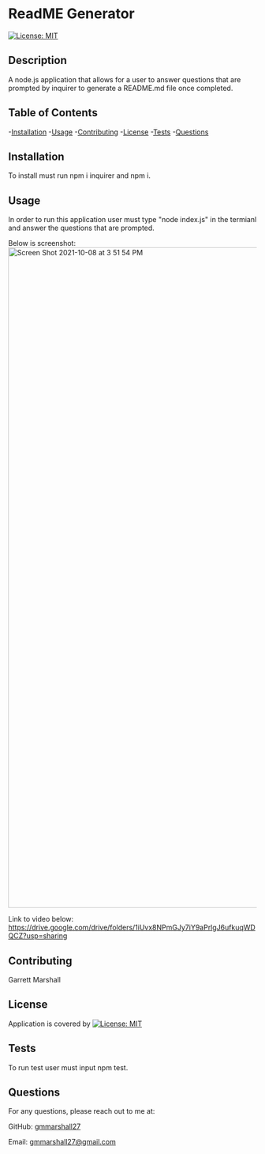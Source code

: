# ReadME Generator

  [![License: MIT](https://img.shields.io/badge/License-MIT-yellow.svg)](https://opensource.org/licenses/MIT)

  ## Description

  A node.js application that allows for a user to answer questions that are prompted by inquirer to generate a README.md file once completed. 

  ## Table of Contents

  -[Installation](#installation)
  -[Usage](#usage)
  -[Contributing](#contributing)
  -[License](#license)
  -[Tests](#tests)
  -[Questions](#questions)

  ## Installation

  To install must run npm i inquirer and npm i. 


  ## Usage

  In order to run this application user must type "node index.js" in the termianl and answer the questions that are prompted. 

Below is screenshot:
<img width="1337" alt="Screen Shot 2021-10-08 at 3 51 54 PM" src="https://user-images.githubusercontent.com/84820751/136617515-e10bd2e0-3b1a-4e15-b554-ae2b85c4e3a4.png">

Link to video below:
https://drive.google.com/drive/folders/1iUvx8NPmGJy7iY9aPrlgJ6ufkuqWDQCZ?usp=sharing

  ## Contributing

  Garrett Marshall


  ## License

  Application is covered by [![License: MIT](https://img.shields.io/badge/License-MIT-yellow.svg)](https://opensource.org/licenses/MIT)


  ## Tests

  To run test user must input npm test.


  ## Questions


  For any questions, please reach out to me at:

  GitHub: [gmmarshall27](https://github.com/gmmarshall27)

  Email: gmmarshall27@gmail.com
